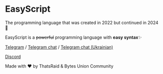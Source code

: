 # EasyScript
 The programming language that was created in 2022 but continued in 2024 🎨
 
 EasyScript is a ~~powerful~~ programming language with **easy syntax**✨
 
 [Telegram](https://t.me/EasyScript) / [Telegram chat](https://t.me/EasyScriptChat) / [Telegram chat (Ukrainian)](https://t.me/EasyScriptChatUa)
 
 [Discord](https://discord.gg/rgRFKhkhrK)

 Made with ❤️ by ThatsRaid & Bytes Union Community
